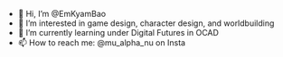 - 👋 Hi, I’m @EmKyamBao
- 👀 I’m interested in game design, character design, and worldbuilding
- 🌱 I’m currently learning under Digital Futures in OCAD
- 📫 How to reach me: @mu_alpha_nu on Insta

<!---
EmKyamBao/EmKyamBao is a ✨ special ✨ repository because its `README.md` (this file) appears on your GitHub profile.
You can click the Preview link to take a look at your changes.
--->
